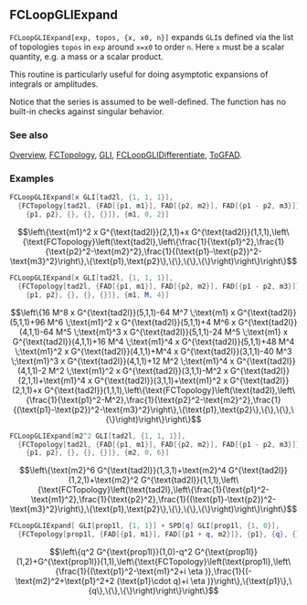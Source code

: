## FCLoopGLIExpand

`FCLoopGLIExpand[exp, topos, {x, x0, n}]` expands `GLI`s defined via the list of
topologies `topos` in `exp` around `x=x0` to order `n`. Here `x` must be a scalar quantity, e.g.
a mass or a scalar product.

This routine is particularly useful for doing asymptotic expansions of integrals or amplitudes.

Notice that the series is assumed to be well-defined. The function has no built-in checks against singular behavior.

### See also

[Overview](Extra/FeynCalc.md), [FCTopology](FCTopology.md), [GLI](GLI.md), [FCLoopGLIDifferentiate](FCLoopGLIDifferentiate.md), [ToGFAD](ToGFAD.md).

### Examples

```mathematica
FCLoopGLIExpand[x GLI[tad2l, {1, 1, 1}], 
  {FCTopology[tad2l, {FAD[{p1, m1}], FAD[{p2, m2}], FAD[{p1 - p2, m3}]}, 
    {p1, p2}, {}, {}, {}]}, {m1, 0, 2}]
```

$$\left\{\text{m1}^2 x G^{\text{tad2l}}(2,1,1)+x G^{\text{tad2l}}(1,1,1),\left\{\text{FCTopology}\left(\text{tad2l},\left\{\frac{1}{\text{p1}^2},\frac{1}{\text{p2}^2-\text{m2}^2},\frac{1}{(\text{p1}-\text{p2})^2-\text{m3}^2}\right\},\{\text{p1},\text{p2}\},\{\},\{\},\{\}\right)\right\}\right\}$$

```mathematica
FCLoopGLIExpand[x GLI[tad2l, {1, 1, 1}], 
  {FCTopology[tad2l, {FAD[{p1, m1}], FAD[{p2, m2}], FAD[{p1 - p2, m3}]}, 
    {p1, p2}, {}, {}, {}]}, {m1, M, 4}]
```

$$\left\{16 M^8 x G^{\text{tad2l}}(5,1,1)-64 M^7 \;\text{m1} x G^{\text{tad2l}}(5,1,1)+96 M^6 \;\text{m1}^2 x G^{\text{tad2l}}(5,1,1)+4 M^6 x G^{\text{tad2l}}(4,1,1)-64 M^5 \;\text{m1}^3 x G^{\text{tad2l}}(5,1,1)-24 M^5 \;\text{m1} x G^{\text{tad2l}}(4,1,1)+16 M^4 \;\text{m1}^4 x G^{\text{tad2l}}(5,1,1)+48 M^4 \;\text{m1}^2 x G^{\text{tad2l}}(4,1,1)+M^4 x G^{\text{tad2l}}(3,1,1)-40 M^3 \;\text{m1}^3 x G^{\text{tad2l}}(4,1,1)+12 M^2 \;\text{m1}^4 x G^{\text{tad2l}}(4,1,1)-2 M^2 \;\text{m1}^2 x G^{\text{tad2l}}(3,1,1)-M^2 x G^{\text{tad2l}}(2,1,1)+\text{m1}^4 x G^{\text{tad2l}}(3,1,1)+\text{m1}^2 x G^{\text{tad2l}}(2,1,1)+x G^{\text{tad2l}}(1,1,1),\left\{\text{FCTopology}\left(\text{tad2l},\left\{\frac{1}{\text{p1}^2-M^2},\frac{1}{\text{p2}^2-\text{m2}^2},\frac{1}{(\text{p1}-\text{p2})^2-\text{m3}^2}\right\},\{\text{p1},\text{p2}\},\{\},\{\},\{\}\right)\right\}\right\}$$

```mathematica
FCLoopGLIExpand[m2^2 GLI[tad2l, {1, 1, 1}], 
  {FCTopology[tad2l, {FAD[{p1, m1}], FAD[{p2, m2}], FAD[{p1 - p2, m3}]}, 
    {p1, p2}, {}, {}, {}]}, {m2, 0, 6}]
```

$$\left\{\text{m2}^6 G^{\text{tad2l}}(1,3,1)+\text{m2}^4 G^{\text{tad2l}}(1,2,1)+\text{m2}^2 G^{\text{tad2l}}(1,1,1),\left\{\text{FCTopology}\left(\text{tad2l},\left\{\frac{1}{\text{p1}^2-\text{m1}^2},\frac{1}{\text{p2}^2},\frac{1}{(\text{p1}-\text{p2})^2-\text{m3}^2}\right\},\{\text{p1},\text{p2}\},\{\},\{\},\{\}\right)\right\}\right\}$$

```mathematica
FCLoopGLIExpand[ GLI[prop1l, {1, 1}] + SPD[q] GLI[prop1l, {1, 0}], 
  {FCTopology[prop1l, {FAD[{p1, m1}], FAD[{p1 + q, m2}]}, {p1}, {q}, {}, {}]}, {SPD[q], 0, 1}]
```

$$\left\{q^2 G^{\text{prop1l}}(1,0)-q^2 G^{\text{prop1l}}(1,2)+G^{\text{prop1l}}(1,1),\left\{\text{FCTopology}\left(\text{prop1l},\left\{\frac{1}{(\text{p1}^2-\text{m1}^2+i \eta )},\frac{1}{(-\text{m2}^2+\text{p1}^2+2 (\text{p1}\cdot q)+i \eta )}\right\},\{\text{p1}\},\{q\},\{\},\{\}\right)\right\}\right\}$$